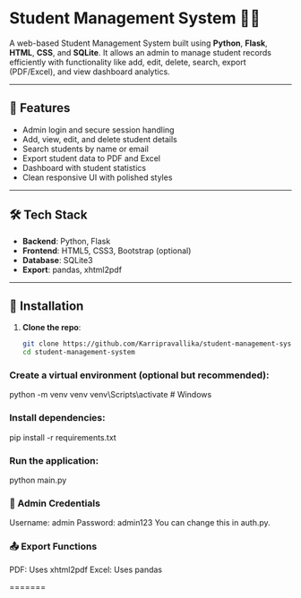 
# Student Management System 🧑‍🎓

A web-based Student Management System built using **Python**, **Flask**, **HTML**, **CSS**, and **SQLite**. It allows an admin to manage student records efficiently with functionality like add, edit, delete, search, export (PDF/Excel), and view dashboard analytics.

---

## 🚀 Features

- Admin login and secure session handling
- Add, view, edit, and delete student details
- Search students by name or email
- Export student data to PDF and Excel
- Dashboard with student statistics
- Clean responsive UI with polished styles

---

## 🛠️ Tech Stack

- **Backend**: Python, Flask
- **Frontend**: HTML5, CSS3, Bootstrap (optional)
- **Database**: SQLite3
- **Export**: pandas, xhtml2pdf

---

## 🔧 Installation

1. **Clone the repo**:
   ```bash
   git clone https://github.com/Karripravallika/student-management-system.git
   cd student-management-system

### Create a virtual environment (optional but recommended): 

python -m venv venv
venv\Scripts\activate   # Windows

### Install dependencies:
pip install -r requirements.txt

### Run the application:
python main.py

### 🔑 Admin Credentials

Username: admin
Password: admin123
You can change this in auth.py.

### 📤 Export Functions

PDF: Uses xhtml2pdf
Excel: Uses pandas

=======

